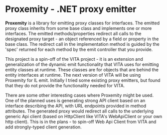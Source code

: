 # Proxemity - .NET proxy emitter

**Proxemity** is a library for emitting proxy classes for interfaces. The emitted proxy class inherits from some base class and implements one or more interfaces. The emitted methods/properties redirect all calls to the designated proxy target - an object referenced by a field or property in the base class. The redirect call in the implementation method is guided by the 'spec' returned for each method by the emit controller that you provide. 

This project is a spin-off of the VITA project - it is an extension and generalization of the dynamic emit functionality that VITA uses for emitting entity classes at runtime. These classes are for objects that are behind the entity interfaces at runtime. The next version of VITA will be using Proxemity for IL emit. Initially I tried some existing proxy emitters, but found that they do not provide the functionality needed for VITA. 

There are some other interesting cases where Proxemity might be used. One of the planned uses is generating strong API client based on an interface describing the API, with URL endpoints provided in method attributes. The generated proxy would redirect all calls to the underlying generic Api client (based on HttpClient like VITA's WebApiClient or your own http client). This is in the plans - to spin-off Web Api Client from VITA and add strongly-typed client generation. 


 



